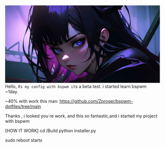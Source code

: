 ﻿![bspwm_darkness](/src/banner/banner.jpg)
Hello, it`s my config with bspwm
it`s a beta test. i started learn bspwm ~1day. 


~40% with work this man:
https://github.com/Zproger/bspwm-dotfiles/tree/main

Thanks , i looked you`re work, and this so fantastic,and i started my project with bspwm

[HOW IT WORK]
cd /Build
python installer.py

sudo reboot
startx
